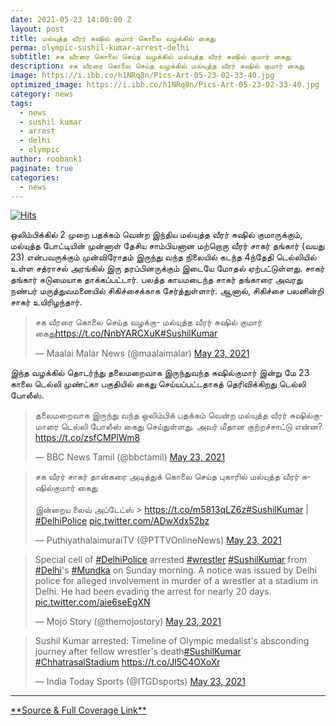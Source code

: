 ```yaml
---
date: 2021-05-23 14:00:00 Z
layout: post
title: மல்யுத்த வீரர் சுஷில் குமார் கொலை வழக்கில் கைது
perma: olympic-sushil-kumar-arrest-delhi
subtitle: சக வீரரை கொலை செய்த வழக்கில் மல்யுத்த வீரர் சுஷில் குமார் கைது
description: சக வீரரை கொலை செய்த வழக்கில் மல்யுத்த வீரர் சுஷில் குமார் கைது
image: https://i.ibb.co/h1NRq8n/Pics-Art-05-23-02-33-40.jpg
optimized_image: https://i.ibb.co/h1NRq8n/Pics-Art-05-23-02-33-40.jpg
category: news
tags:
  - news
  - sushil kumar
  - arrest
  - delhi
  - olympic
author: roobank1
paginate: true
categories:
  - news
---
```

[![Hits](https://hits.seeyoufarm.com/api/count/incr/badge.svg?url=olympic-sushil-kumar-arrest-delhi&count_bg=%230F0E0E&title_bg=%23000000&icon=reverbnation.svg&icon_color=%23FFFAFA&title=hits&edge_flat=true)](https://hits.seeyoufarm.com)

ஒலிம்பிக்கில் 2 முறை பதக்கம் வென்ற இந்திய மல்யுத்த வீரர் சுஷில் குமாருக்கும், மல்யுத்த போட்டியின் முன்னாள் தேசிய சாம்பியனான மற்றொரு வீரர் சாகர் தங்கார் (வயது 23) என்பவருக்கும் முன்விரோதம் இருந்து வந்த நிலையில் கடந்த 4ந்தேதி டெல்லியில் உள்ள சத்ராசல் அரங்கில் இரு தரப்பினருக்கும் இடையே மோதல் ஏற்பட்டுள்ளது. சாகர் தங்கார் கடுமையாக தாக்கப்பட்டார். பலத்த காயமடைந்த சாகர் தங்காரை அவரது நண்பர் மருத்துவமனையில் சிகிச்சைக்காக சேர்த்துள்ளார். ஆனால், சிகிச்சை பலனின்றி சாகர் உயிரிழந்தார்.

<blockquote class="twitter-tweet"><p lang="ta" dir="ltr">சக வீரரை கொலை செய்த வழக்கு- மல்யுத்த வீரர் சுஷில் குமார் கைது<a href="https://t.co/NnbYARCXuK">https://t.co/NnbYARCXuK</a><a href="https://twitter.com/hashtag/SushilKumar?src=hash&amp;ref_src=twsrc%5Etfw">#SushilKumar</a></p>&mdash; Maalai Malar News (@maalaimalar) <a href="https://twitter.com/maalaimalar/status/1396326611809538048?ref_src=twsrc%5Etfw">May 23, 2021</a></blockquote> <script async src="https://platform.twitter.com/widgets.js" charset="utf-8"></script>

இந்த வழக்கில் தொடர்ந்து தலைமறைவாக இருந்துவந்த சுஷில்குமார் இன்று மே 23 காலை டெல்லி முண்ட்கா பகுதியில் கைது செய்யப்பட்டதாகத் தெரிவிக்கிறது டெல்லி போலீஸ்.

<blockquote class="twitter-tweet"><p lang="ta" dir="ltr">தலைமறைவாக இருந்து வந்த ஒலிம்பிக் பதக்கம் வென்ற மல்யுத்த வீரர் சுஷில்குமாரை டெல்லி போலீஸ் கைது செய்துள்ளது. அவர் மீதான குற்றச்சாட்டு என்ன?<a href="https://t.co/zsfCMPlWm8">https://t.co/zsfCMPlWm8</a></p>&mdash; BBC News Tamil (@bbctamil) <a href="https://twitter.com/bbctamil/status/1396352999832834054?ref_src=twsrc%5Etfw">May 23, 2021</a></blockquote> <script async src="https://platform.twitter.com/widgets.js" charset="utf-8"></script>

<blockquote class="twitter-tweet"><p lang="ta" dir="ltr">சக வீரர் சாகர் தான்கரை அடித்துக் கொலை செய்த புகாரில் மல்யுத்த வீரர் சுஷில்குமார் கைது <br><br>இன்றைய லைவ் அப்டேட்ஸ் &gt; <a href="https://t.co/m5813qLZ6z">https://t.co/m5813qLZ6z</a><a href="https://twitter.com/hashtag/SushilKumar?src=hash&amp;ref_src=twsrc%5Etfw">#SushilKumar</a> | <a href="https://twitter.com/hashtag/DelhiPolice?src=hash&amp;ref_src=twsrc%5Etfw">#DelhiPolice</a> <a href="https://t.co/ADwXdx52bz">pic.twitter.com/ADwXdx52bz</a></p>&mdash; PuthiyathalaimuraiTV (@PTTVOnlineNews) <a href="https://twitter.com/PTTVOnlineNews/status/1396327791218487297?ref_src=twsrc%5Etfw">May 23, 2021</a></blockquote> <script async src="https://platform.twitter.com/widgets.js" charset="utf-8"></script>

<blockquote class="twitter-tweet"><p lang="en" dir="ltr">Special cell of <a href="https://twitter.com/hashtag/DelhiPolice?src=hash&amp;ref_src=twsrc%5Etfw">#DelhiPolice</a> arrested <a href="https://twitter.com/hashtag/wrestler?src=hash&amp;ref_src=twsrc%5Etfw">#wrestler</a> <a href="https://twitter.com/hashtag/SushilKumar?src=hash&amp;ref_src=twsrc%5Etfw">#SushilKumar</a> from <a href="https://twitter.com/hashtag/Delhi?src=hash&amp;ref_src=twsrc%5Etfw">#Delhi</a>&#39;s <a href="https://twitter.com/hashtag/Mundka?src=hash&amp;ref_src=twsrc%5Etfw">#Mundka</a> on Sunday morning. A notice was issued by Delhi police for alleged involvement in murder of a wrestler at a stadium in Delhi. He had been evading the arrest for nearly 20 days. <a href="https://t.co/aie6seEgXN">pic.twitter.com/aie6seEgXN</a></p>&mdash; Mojo Story (@themojostory) <a href="https://twitter.com/themojostory/status/1396364547716313096?ref_src=twsrc%5Etfw">May 23, 2021</a></blockquote> <script async src="https://platform.twitter.com/widgets.js" charset="utf-8"></script>

<blockquote class="twitter-tweet"><p lang="en" dir="ltr">Sushil Kumar arrested: Timeline of Olympic medalist&#39;s absconding journey after fellow wrestler&#39;s death<a href="https://twitter.com/hashtag/SushilKumar?src=hash&amp;ref_src=twsrc%5Etfw">#SushilKumar</a> <a href="https://twitter.com/hashtag/ChhatrasalStadium?src=hash&amp;ref_src=twsrc%5Etfw">#ChhatrasalStadium</a> <a href="https://t.co/Jl5C4OXoXr">https://t.co/Jl5C4OXoXr</a></p>&mdash; India Today Sports (@ITGDsports) <a href="https://twitter.com/ITGDsports/status/1396361563573870594?ref_src=twsrc%5Etfw">May 23, 2021</a></blockquote> <script async src="https://platform.twitter.com/widgets.js" charset="utf-8"></script>

------------
<a href="https://news.google.com/stories/CAAqOQgKIjNDQklTSURvSmMzUnZjbmt0TXpZd1NoTUtFUWpOOThYcGtvQU1FWTZ4aEU0bExaQU1LQUFQAQ?hl=en-IN&gl=IN&ceid=IN%3Aen" target="_blank">
**Source & Full Coverage Link**
</a>
